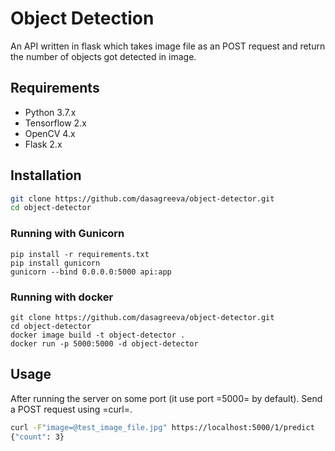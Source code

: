 # Object Detection
An API written in flask which takes image file as an POST request and
return the number of objects got detected in image.

## Requirements
- Python 3.7.x
- Tensorflow 2.x
- OpenCV 4.x
- Flask 2.x 

## Installation

```sh
git clone https://github.com/dasagreeva/object-detector.git
cd object-detector
```

### Running with Gunicorn
```
pip install -r requirements.txt
pip install gunicorn
gunicorn --bind 0.0.0.0:5000 api:app

```

### Running with docker
```
git clone https://github.com/dasagreeva/object-detector.git
cd object-detector
docker image build -t object-detector .
docker run -p 5000:5000 -d object-detector
```

## Usage
After running the server on some port (it use port =5000= by default).
Send a POST request using =curl=.
```sh
curl -F"image=@test_image_file.jpg" https://localhost:5000/1/predict
{"count": 3}
```
